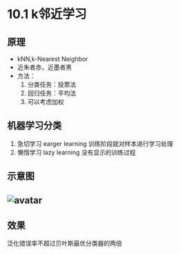 # 10.1 k邻近学习
## 原理
* kNN,k-Nearest Neighbor
* 近朱者赤，近墨者黑
* 方法：
  1. 分类任务：投票法
  2. 回归任务：平均法
  3. 可以考虑加权

## 机器学习分类
1. 急切学习 earger learning
   训练阶段就对样本进行学习处理
2. 懒惰学习 lazy learning
   没有显示的训练过程
## 示意图

## ![avatar](\k邻近分类示意图.png)

## 效果
泛化错误率不超过贝叶斯最优分类器的两倍